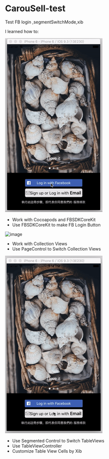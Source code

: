 # CarouSell-test
Test FB login ,segmentSwitchMode,xib



I learned how to:

![image](https://github.com/stephyang/CarouSell-test/blob/master/CarouSell-test-login.gif)

* Work with Cocoapods and FBSDKCoreKit
* Use FBSDKCoreKit to make FB Login Button

![image](https://github.com/stephyang/CarouSell-test/blob/master/CarouSell-test-collectionview:page%20control.gif)

* Work with Collection Views
* Use PageControl to Switch Collection Views

![image](https://github.com/stephyang/CarouSell-test/blob/master/CarouSell-test-segment.gif)

* Use Segmented Control to Switch TableViews
* Use TableViewController
* Customize Table View Cells by Xib
